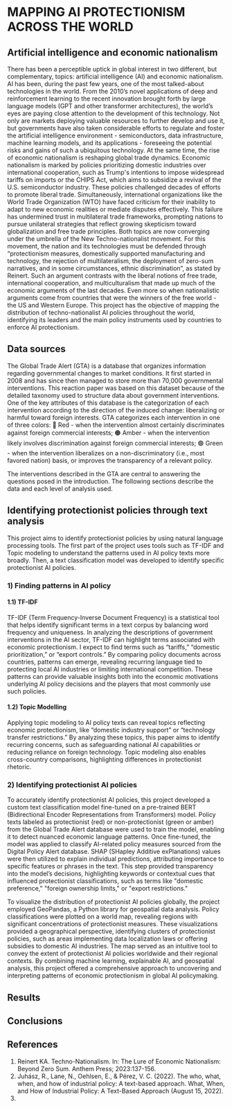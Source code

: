 # MAPPING AI PROTECTIONISM ACROSS THE WORLD

## **Artificial intelligence and economic nationalism**
There has been a perceptible uptick in global interest in two different, but complementary, topics: artificial intelligence (AI) and economic nationalism. 
AI has been, during the past few years, one of the most talked-about technologies in the world. From the 2010’s novel applications of deep and reinforcement learning to the recent innovation brought forth by large language models (GPT and other transformer architectures), the world’s eyes are paying close attention to the development of this technology. Not only are markets deploying valuable resources to further develop and use it, but governments have also taken considerable efforts to regulate and foster the artificial intelligence environment - semiconductors, data infrastructure, machine learning models, and its applications - foreseeing the potential risks and gains of such a ubiquitous technology. At the same time, the rise of economic nationalism is reshaping global trade dynamics. Economic nationalism is marked by policies prioritizing domestic industries over international cooperation, such as Trump's intentions to impose widespread tariffs on imports or the CHIPS Act, which aims to subsidize a revival of the U.S. semiconductor industry. These policies challenged decades of efforts to promote liberal trade. Simultaneously, international organizations like the World Trade Organization (WTO) have faced criticism for their inability to adapt to new economic realities or mediate disputes effectively. This failure has undermined trust in multilateral trade frameworks, prompting nations to pursue unilateral strategies that reflect growing skepticism toward globalization and free trade principles.
Both topics are now converging under the umbrella of the New Techno-nationalist movement. For this movement, the nation and its technologies must be defended through “protectionism measures, domestically supported manufacturing and technology, the rejection of multilateralism, the deployment of zero-sum narratives, and in some circumstances, ethnic discrimination”, as stated by Reinert. Such an argument contrasts with the liberal notions of free trade, international cooperation, and multiculturalism that made up much of the economic arguments of the last decades. Even more so when nationalistic arguments come from countries that were the winners of the free world - the US and Western Europe. 
This project has the objective of mapping the distribution of techno-nationalist AI policies throughout the world, identifying its leaders and the main policy instruments used by countries to enforce AI protectionism.

## **Data sources**
The Global Trade Alert (GTA) is a database that organizes information regarding governmental changes to market conditions. It first started in 2008 and has since then managed to store more than 70,000 governmental interventions. This reaction paper was based on this dataset because of the detailed taxonomy used to structure data about government interventions. One of the key attributes of this database is the categorization of each intervention according to the direction of the induced change: liberalizing or harmful toward foreign interests. GTA categorizes each intervention in one of three colors: 
🔴 Red - when the intervention almost certainly discriminates against foreign commercial interests;
🟠 Amber - when the intervention likely involves discrimination against foreign commercial interests;
🟢 Green - when the intervention liberalizes on a non-discriminatory (i.e., most favored nation) basis, or improves the transparency of a relevant policy.

The interventions described in the GTA are central to answering the questions posed in the introduction. The following sections describe the data and each level of analysis used.

## **Identifying protectionist policies through text analysis**
This project aims to identify protectionist policies by using natural language processing tools. The first part of the project uses tools such as TF-IDF and Topic modeling to understand the patterns used in AI policy texts more broadly. Then, a text classification model was developed to identify specific protectionist AI policies. 

### 1) Finding patterns in AI policy
#### 1.1) TF-IDF
TF-IDF (Term Frequency-Inverse Document Frequency) is a statistical tool that helps identify significant terms in a text corpus by balancing word frequency and uniqueness. In analyzing the descriptions of government interventions in the AI sector, TF-IDF can highlight terms associated with economic protectionism. I expect to find terms such as “tariffs,” “domestic prioritization,” or “export controls.” By comparing policy documents across countries, patterns can emerge, revealing recurring language tied to protecting local AI industries or limiting international competition. These patterns can provide valuable insights both into the economic motivations underlying AI policy decisions and the players that most commonly use such policies.

#### 1.2) Topic Modelling
Applying topic modeling to AI policy texts can reveal topics reflecting economic protectionism, like “domestic industry support” or “technology transfer restrictions.” By analyzing these topics, this paper aims to identify recurring concerns, such as safeguarding national AI capabilities or reducing reliance on foreign technology. Topic modeling also enables cross-country comparisons, highlighting differences in protectionist rhetoric. 

### 2) Identifying protectionist AI policies
To accurately identify protectionist AI policies, this project developed a custom text classification model fine-tuned on a pre-trained BERT (Bidirectional Encoder Representations from Transformers) model. Policy texts labeled as protectionist (red) or non-protectionist (green or amber) from the Global Trade Alert database were used to train the model, enabling it to detect nuanced economic language patterns. Once fine-tuned, the model was applied to classify AI-related policy measures sourced from the Digital Policy Alert database. SHAP (SHapley Additive exPlanations) values were then utilized to explain individual predictions, attributing importance to specific features or phrases in the text. This step provided transparency into the model’s decisions, highlighting keywords or contextual cues that influenced protectionist classifications, such as terms like "domestic preference," "foreign ownership limits," or "export restrictions."

To visualize the distribution of protectionist AI policies globally, the project employed GeoPandas, a Python library for geospatial data analysis. Policy classifications were plotted on a world map, revealing regions with significant concentrations of protectionist measures. These visualizations provided a geographical perspective, identifying clusters of protectionist policies, such as areas implementing data localization laws or offering subsidies to domestic AI industries. The map served as an intuitive tool to convey the extent of protectionist AI policies worldwide and their regional contexts. By combining machine learning, explainable AI, and geospatial analysis, this project offered a comprehensive approach to uncovering and interpreting patterns of economic protectionism in global AI policymaking.

## Results


## Conclusions


## References
1. Reinert KA. Techno-Nationalism. In: The Lure of Economic Nationalism: Beyond Zero Sum. Anthem Press; 2023:137-156.
2. Juhász, R., Lane, N., Oehlsen, E., & Pérez, V. C. (2022). The who, what, when, and how of industrial policy: A text-based approach. What, When, and How of Industrial Policy: A Text-Based Approach (August 15, 2022).
3. 
